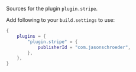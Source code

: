 Sources for the plugin `plugin.stripe`.

Add following to your `build.settings` to use:
```lua
{
    plugins = {
        "plugin.stripe" = {
            publisherId = "com.jasonschroeder",
        },
    },
}
```
